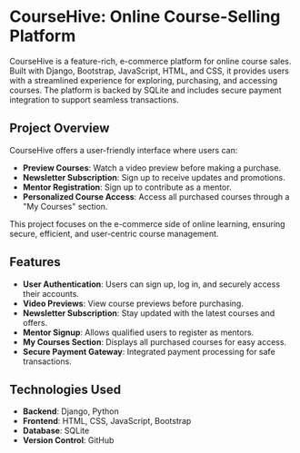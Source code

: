 # CourseHive: Online Course-Selling Platform

CourseHive is a feature-rich, e-commerce platform for online course sales. Built with Django, Bootstrap, JavaScript, HTML, and CSS, it provides users with a streamlined experience for exploring, purchasing, and accessing courses. The platform is backed by SQLite and includes secure payment integration to support seamless transactions.

## Project Overview

CourseHive offers a user-friendly interface where users can:
- **Preview Courses**: Watch a video preview before making a purchase.
- **Newsletter Subscription**: Sign up to receive updates and promotions.
- **Mentor Registration**: Sign up to contribute as a mentor.
- **Personalized Course Access**: Access all purchased courses through a "My Courses" section.
  
This project focuses on the e-commerce side of online learning, ensuring secure, efficient, and user-centric course management.

## Features

- **User Authentication**: Users can sign up, log in, and securely access their accounts.
- **Video Previews**: View course previews before purchasing.
- **Newsletter Subscription**: Stay updated with the latest courses and offers.
- **Mentor Signup**: Allows qualified users to register as mentors.
- **My Courses Section**: Displays all purchased courses for easy access.
- **Secure Payment Gateway**: Integrated payment processing for safe transactions.
  
## Technologies Used

- **Backend**: Django, Python
- **Frontend**: HTML, CSS, JavaScript, Bootstrap
- **Database**: SQLite
- **Version Control**: GitHub
